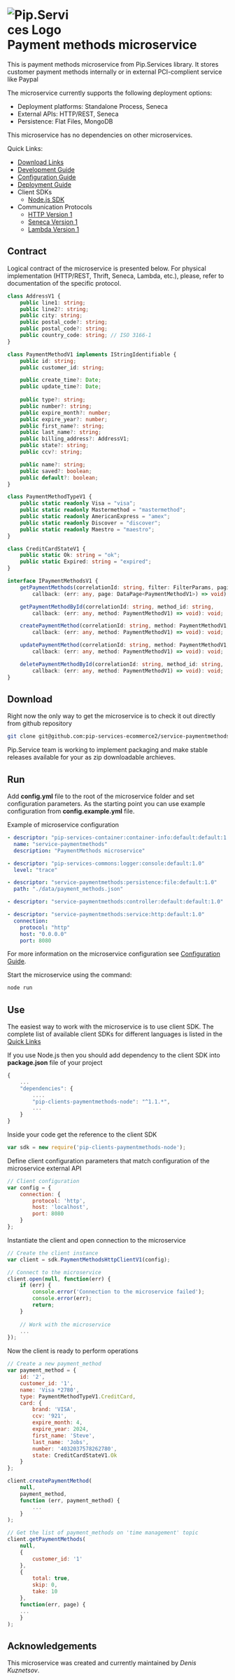 # <img src="https://github.com/pip-services/pip-services/raw/master/design/Logo.png" alt="Pip.Services Logo" style="max-width:30%"> <br/> Payment methods microservice

This is payment methods microservice from Pip.Services library. 
It stores customer payment methods internally or in external PCI-complient service like Paypal

The microservice currently supports the following deployment options:
* Deployment platforms: Standalone Process, Seneca
* External APIs: HTTP/REST, Seneca
* Persistence: Flat Files, MongoDB

This microservice has no dependencies on other microservices.

<a name="links"></a> Quick Links:

* [Download Links](doc/Downloads.md)
* [Development Guide](doc/Development.md)
* [Configuration Guide](doc/Configuration.md)
* [Deployment Guide](doc/Deployment.md)
* Client SDKs
  - [Node.js SDK](https://github.com/pip-services/pip-clients-paymentmethods-node)
* Communication Protocols
  - [HTTP Version 1](doc/HttpProtocolV1.md)
  - [Seneca Version 1](doc/SenecaProtocolV1.md)
  - [Lambda Version 1](doc/LambdaProtocolV1.md)

## Contract

Logical contract of the microservice is presented below. For physical implementation (HTTP/REST, Thrift, Seneca, Lambda, etc.),
please, refer to documentation of the specific protocol.

```typescript
class AddressV1 {
    public line1: string;
    public line2?: string;
    public city: string;
    public postal_code?: string;
    public postal_code?: string;
    public country_code: string; // ISO 3166-1
}

class PaymentMethodV1 implements IStringIdentifiable {
    public id: string;
    public customer_id: string;

    public create_time?: Date;
    public update_time?: Date;
    
    public type?: string;
    public number?: string;
    public expire_month?: number;
    public expire_year?: number;
    public first_name?: string;
    public last_name?: string;
    public billing_address?: AddressV1;
    public state?: string;
    public ccv?: string;

    public name?: string;
    public saved?: boolean;
    public default?: boolean;
}

class PaymentMethodTypeV1 {
    public static readonly Visa = "visa";
    public static readonly Mastermethod = "mastermethod";
    public static readonly AmericanExpress = "amex";
    public static readonly Discover = "discover";
    public static readonly Maestro = "maestro";
}

class CreditCardStateV1 {
    public static Ok: string = "ok";
    public static Expired: string = "expired";
}

interface IPaymentMethodsV1 {
    getPaymentMethods(correlationId: string, filter: FilterParams, paging: PagingParams, 
        callback: (err: any, page: DataPage<PaymentMethodV1>) => void): void;

    getPaymentMethodById(correlationId: string, method_id: string, 
        callback: (err: any, method: PaymentMethodV1) => void): void;

    createPaymentMethod(correlationId: string, method: PaymentMethodV1, 
        callback: (err: any, method: PaymentMethodV1) => void): void;

    updatePaymentMethod(correlationId: string, method: PaymentMethodV1, 
        callback: (err: any, method: PaymentMethodV1) => void): void;

    deletePaymentMethodById(correlationId: string, method_id: string,
        callback: (err: any, method: PaymentMethodV1) => void): void;
}
```

## Download

Right now the only way to get the microservice is to check it out directly from github repository
```bash
git clone git@github.com:pip-services-ecommerce2/service-paymentmethods-node.git
```

Pip.Service team is working to implement packaging and make stable releases available for your 
as zip downloadable archieves.

## Run

Add **config.yml** file to the root of the microservice folder and set configuration parameters.
As the starting point you can use example configuration from **config.example.yml** file. 

Example of microservice configuration
```yaml
- descriptor: "pip-services-container:container-info:default:default:1.0"
  name: "service-paymentmethods"
  description: "PaymentMethods microservice"

- descriptor: "pip-services-commons:logger:console:default:1.0"
  level: "trace"

- descriptor: "service-paymentmethods:persistence:file:default:1.0"
  path: "./data/payment_methods.json"

- descriptor: "service-paymentmethods:controller:default:default:1.0"

- descriptor: "service-paymentmethods:service:http:default:1.0"
  connection:
    protocol: "http"
    host: "0.0.0.0"
    port: 8080
```
 
For more information on the microservice configuration see [Configuration Guide](Configuration.md).

Start the microservice using the command:
```bash
node run
```

## Use

The easiest way to work with the microservice is to use client SDK. 
The complete list of available client SDKs for different languages is listed in the [Quick Links](#links)

If you use Node.js then you should add dependency to the client SDK into **package.json** file of your project
```javascript
{
    ...
    "dependencies": {
        ....
        "pip-clients-paymentmethods-node": "^1.1.*",
        ...
    }
}
```

Inside your code get the reference to the client SDK
```javascript
var sdk = new require('pip-clients-paymentmethods-node');
```

Define client configuration parameters that match configuration of the microservice external API
```javascript
// Client configuration
var config = {
    connection: {
        protocol: 'http',
        host: 'localhost', 
        port: 8080
    }
};
```

Instantiate the client and open connection to the microservice
```javascript
// Create the client instance
var client = sdk.PaymentMethodsHttpClientV1(config);

// Connect to the microservice
client.open(null, function(err) {
    if (err) {
        console.error('Connection to the microservice failed');
        console.error(err);
        return;
    }
    
    // Work with the microservice
    ...
});
```

Now the client is ready to perform operations
```javascript
// Create a new payment_method
var payment_method = {
    id: '2',
    customer_id: '1',
    name: 'Visa *2780',
    type: PaymentMethodTypeV1.CreditCard,
    card: {
        brand: 'VISA',
        ccv: '921',
        expire_month: 4,
        expire_year: 2024,
        first_name: 'Steve',
        last_name: 'Jobs',
        number: '4032037578262780',
        state: CreditCardStateV1.Ok
    }
};

client.createPaymentMethod(
    null,
    payment_method,
    function (err, payment_method) {
        ...
    }
);
```

```javascript
// Get the list of payment_methods on 'time management' topic
client.getPaymentMethods(
    null,
    {
        customer_id: '1'
    },
    {
        total: true,
        skip: 0,
        take: 10
    },
    function(err, page) {
    ...    
    }
);
```    

## Acknowledgements

This microservice was created and currently maintained by *Denis Kuznetsov*.
